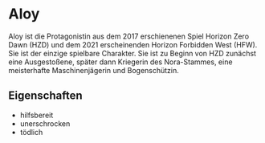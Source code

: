 # Aloy

Aloy ist die Protagonistin aus dem 2017 erschienenen Spiel Horizon Zero Dawn (HZD) und dem 2021 erscheinenden Horizon Forbidden West (HFW). Sie ist der einzige spielbare Charakter. Sie ist zu Beginn von HZD zunächst eine Ausgestoßene, später dann Kriegerin des Nora-Stammes, eine meisterhafte Maschinenjägerin und Bogenschützin.

## Eigenschaften

* hilfsbereit
* unerschrocken
* tödlich
